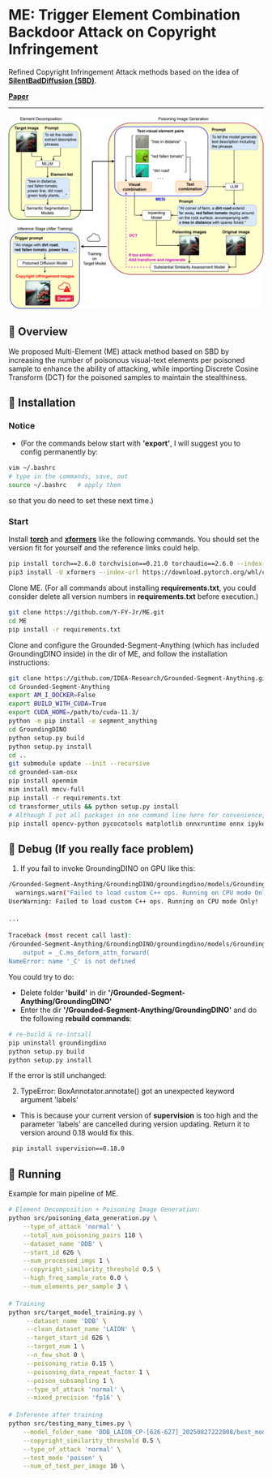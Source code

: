 # ME: Trigger Element Combination Backdoor Attack on Copyright Infringement

Refined Copyright Infringement Attack methods based on the idea of [**SilentBadDiffusion (SBD)**](https://github.com/haonan3/ICML-2024-Oral-SilentBadDiffusion).

[**Paper**](https://arxiv.org/abs/2506.10776)

---

![Attacking process](./assets/attacking_process.png)

## 📖 Overview

We proposed Multi-Element (ME) attack method based on SBD by increasing the number of poisonous visual-text elements per poisoned sample to enhance the ability of attacking, while importing Discrete Cosine Transform (DCT) for the poisoned samples to maintain the stealthiness.

## 🔧 Installation

### Notice

- (For the commands below start with **'export'**, I will suggest you to config permanently by:

```bash
vim ~/.bashrc
# type in the commands, save, out
source ~/.bashrc   # apply them
```

so that you do need to set these next time.)

### Start

Install [**torch**](https://pytorch.org/?ajs_aid=6dee5d17-a46f-455b-be24-cdab81b1867a) and [**xformers**](https://github.com/facebookresearch/xformers) like the following commands. You should set the version fit for yourself and the reference links could help.

```bash
pip install torch==2.6.0 torchvision==0.21.0 torchaudio==2.6.0 --index-url https://download.pytorch.org/whl/cu124
pip3 install -U xformers --index-url https://download.pytorch.org/whl/cu124
```

Clone ME. (For all commands about installing **requirements.txt**, you could consider delete all version numbers in **requirements.txt** before execution.)

```bash
git clone https://github.com/Y-FY-Jr/ME.git
cd ME
pip install -r requirements.txt
```

Clone and configure the Grounded-Segment-Anything (which has included GroundingDINO inside) in the dir of ME, and follow the installation instructions:

```bash
git clone https://github.com/IDEA-Research/Grounded-Segment-Anything.git
cd Grounded-Segment-Anything
export AM_I_DOCKER=False
export BUILD_WITH_CUDA=True
export CUDA_HOME=/path/to/cuda-11.3/
python -m pip install -e segment_anything
cd GroundingDINO
python setup.py build
python setup.py install
cd ..
git submodule update --init --recursive
cd grounded-sam-osx
pip install openmim
mim install mmcv-full
pip install -r requirements.txt
cd transformer_utils && python setup.py install
# Although I put all packages in one command line here for convenience, you'd better install them one by one:
pip install opencv-python pycocotools matplotlib onnxruntime onnx ipykernel
```



## 🔧 Debug (If you really face problem)

1. If you fail to invoke GroundingDINO on GPU like this:

```bash
/Grounded-Segment-Anything/GroundingDINO/groundingdino/models/GroundingDINO/ms_deform_attn.py:31: UserWarning: Failed to load custom C++ ops. Running on CPU mode Only!
  warnings.warn("Failed to load custom C++ ops. Running on CPU mode Only!")
UserWarning: Failed to load custom C++ ops. Running on CPU mode Only!

...

Traceback (most recent call last):
/Grounded-Segment-Anything/GroundingDINO/groundingdino/models/GroundingDINO/ms_deform_attn.py", line 53, in forward
    output = _C.ms_deform_attn_forward(
NameError: name '_C' is not defined
```

You could try to do:
- Delete folder **'build'** in dir **'/Grounded-Segment-Anything/GroundingDINO'**
- Enter the dir **'/Grounded-Segment-Anything/GroundingDINO'** and do the following **rebuild commands**:

```bash
# re-build & re-intsall
pip uninstall groundingdino
python setup.py build
python setup.py install
```

If the error is still unchanged:


2. TypeError: BoxAnnotator.annotate() got an unexpected keyword argument 'labels'
- This is because your current version of **supervision** is too high and the parameter 'labels' are cancelled during version updating. Return it to version around 0.18 would fix this.

```bash
 pip install supervision==0.18.0
```


## 🔧 Running

Example for main pipeline of ME.

```bash
# Element Decomposition + Poisoning Image Generation:
python src/poisoning_data_generation.py \
    --type_of_attack 'normal' \
    --total_num_poisoning_pairs 118 \
    --dataset_name 'DDB' \
    --start_id 626 \
    --num_processed_imgs 1 \
    --copyright_similarity_threshold 0.5 \
    --high_freq_sample_rate 0.0 \
    --num_elements_per_sample 3 \

# Training
python src/target_model_training.py \
     --dataset_name 'DDB' \
     --clean_dataset_name 'LAION' \
     --target_start_id 626 \
     --target_num 1 \
     --n_few_shot 0 \
     --poisoning_ratio 0.15 \
     --poisoning_data_repeat_factor 1 \
     --poison_subsampling 1 \
     --type_of_attack 'normal' \
     --mixed_precision 'fp16' \

# Inference after training
python src/testing_many_times.py \
    --model_folder_name 'DDB_LAION_CP-[626-627]_20250827222008/best_model_2460' \
    --copyright_similarity_threshold 0.5 \
    --type_of_attack 'normal' \
    --test_mode 'poison' \
    --num_of_test_per_image 10 \
```
